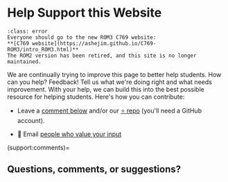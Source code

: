 # Help Support this Website

```{admonition} You are on the **wrong page!**
:class: error
Everyone should go to the new ROM3 C769 website:
**[C769 website](https://ashejim.github.io/C769-ROM3/intro_ROM3.html)**
The ROM2 version has been retired, and this site is no longer maintained.
```

We are continually trying to improve this page to better help students. How can you help? Feedback! Tell us what we're doing right and what needs improvement. With your help, we can build this into the best possible resource for helping students. Here's how you can contribute:

- Leave a [comment below](support:comments) and/or our [⭐ repo](https://github.com/ashejim/C769) (you'll need a GitHub account).
<!-- - Go to your C769 COS page and click 'Course Feedback.'
    > <img src="https://github.com/ashejim/C769/blob/main/url_images/course_feedback_link.png?raw=true" height="175px" />
    This creates a ticket for our product development team. -->
- 📧 Email [people who value your input](mailto:ugcapstoneit@wgu.edu?cc=betsey.stadelmann@wgu.edu;dave.huff@wgu.edu&subject=C769%20website%20feedback&body=Your%20feedback%20here.%20Thank%20you!)

(support:comments)=
## Questions, comments, or suggestions?

<script
   type="text/javascript"
   src="https://utteranc.es/client.js"
   async="async"
   repo="ashejim/C769"
   issue-term="pathname"
   theme="github-light"
   label="💬 comment"
   crossorigin="anonymous"
/>
